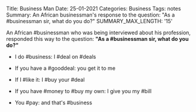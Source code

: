 Title: Business Man
Date: 25-01-2021
Categories: Business
Tags: notes
Summary: An African businessman's response to the question: "As a #businessman sir, what do you do?"
SUMMARY_MAX_LENGTH: '15'

An African #businessman who was being interviewed about his profession, responded this way to the question:  **"As a #businessman sir, what do you do?"**

- I do #business: I #deal on #deals
    
- If you have a #gooddeal: you get it to me
    
- If I #like it: I #buy your #deal
    
- If you have #money to #buy my own: I give you my #bill
    
- You #pay: and that's #business
